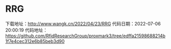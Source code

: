 # RRG
下载地址：http://www.wangk.cn/2022/04/23/RRG
代码日期：2022-07-06 20:00:19
代码地址：https://github.com/RfidResearchGroup/proxmark3/tree/edffa21598688214b1f7e4cec312e6b85beb3d90
